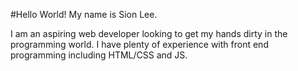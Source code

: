 #Hello World! My name is Sion Lee.

I am an aspiring web developer looking to get my hands dirty in the programming world. I have plenty of experience with front end programming including HTML/CSS and JS. 

